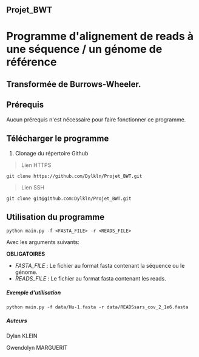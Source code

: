 ## Projet_BWT

# Programme d'alignement de reads à une séquence / un génome de référence

## Transformée de Burrows-Wheeler.

## Prérequis

Aucun prérequis n'est nécessaire pour faire fonctionner ce programme.

## Télécharger le programme

1. Clonage du répertoire Github

> Lien HTTPS

```
git clone https://github.com/Dylkln/Projet_BWT.git
```

> Lien SSH

```
git clone git@github.com:Dylkln/Projet_BWT.git
```

## Utilisation du programme

```
python main.py -f <FASTA_FILE> -r <READS_FILE>
```

Avec les arguments suivants:

**OBLIGATOIRES**
- *FASTA_FILE* : Le fichier au format fasta contenant la séquence ou le génome.
- *READS_FILE* : Le fichier au format fasta contenant les reads.

##### Exemple d'utilisation

```
python main.py -f data/Hu-1.fasta -r data/READSsars_cov_2_1e6.fasta
```

##### Auteurs

Dylan KLEIN

Gwendolyn MARGUERIT
